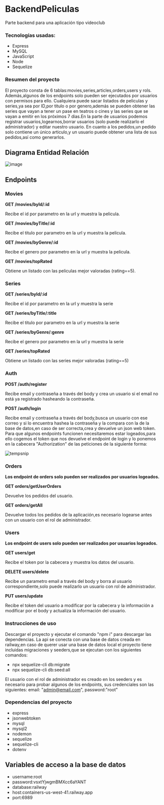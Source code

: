 # BackendPeliculas

Parte backend para una aplicación tipo videoclub
### Tecnologías usadas:
- Express
- MySQL
- JavaScript
- Node
- Sequelize

### Resumen del proyecto
El proyecto consta de 6 tablas:movies,series,articles,orders,users y rols. Además,algunos de los endpoints solo pueden ser ejecutados por usuarios con permisos para ello. Cualquiera puede sacar listados de peliculas y series,ya sea por ID,por titulo o por genero,además se pueden obtener las series que vayan a tener un pase en teatros o cines y las series que se vayan a emitir en los próximos 7 dias.En la parte de usuarios podemos registrar usuarios,logearnos,borrar usuarios (solo puede realizarlo el administrador) y editar nuestro usuario. En cuanto a los pedidos,un pedido solo contiene un único articulo,y un usuario puede obtener una lista de sus pedidos,así como generarlos.
## Diagrama Entidad Relación

![image](https://user-images.githubusercontent.com/50781684/200440159-3ac5eece-c8d2-48a3-8b24-98f3d3347cfd.png)

## Endpoints
### Movies
**GET /movies/byId/:id**

Recibe el id por parametro en la url y muestra la pelicula.

**GET /movies/byTitle/:id**

Recibe el titulo por parametro en la url y muestra la pelicula.

**GET /movies/byGenre/:id**

Recibe el genero por parametro en la url y muestra la pelicula.

**GET /movies/topRated**

Obtiene un listado con las peliculas mejor valoradas (rating==5).

### Series
**GET /series/byId/:id**

Recibe el id por parametro en la url y muestra la serie

**GET /series/byTitle/:title**

Recibe el titulo por parametro en la url y muestra la serie

**GET /series/byGenre/:genre**

Recibe el genero por parametro en la url y muestra la serie

**GET /series/topRated**

Obtiene un listado con las series mejor valoradas (rating==5)

### Auth
**POST /auth/register**

Recibe email y contraseña a través del body y crea un usuario si el email no está ya registrado hasheando la contraseña.

**POST /auth/login**

Recibe email y contraseña a través del body,busca un usuario con ese correo y si lo encuentra hashea la contraseña y la compara con la de la base de datos,en caso de ser correcta,crea y devuelve un json web token.
Para que algunos endpoints funcionen necesitaremos estar logeados,para ello cogemos el token que nos devuelve el endpoint de login y lo ponemos en la cabecera "Authorization" de las peticiones de la siguiente forma:

![tempsnip](https://user-images.githubusercontent.com/50781684/200200244-c177a43b-6ab5-42b5-ba2a-37527b47e9b3.png)

### Orders
**Los endpoint de orders solo pueden ser realizados por usuarios logeados.**

**GET orders/getUserOrders**

Devuelve los pedidos del usuario.

**GET orders/getAll**

Devuelve todos los pedidos de la aplicación,es necesario logearse antes con un usuario con el rol de administrador.

### Users
**Los endpoint de users solo pueden ser realizados por usuarios logeados.**

**GET users/get**

Recibe el token por la cabecera y muestra los datos del usuario.

**DELETE users/delete**

Recibe un parametro email a través del body y borra al usuario correspondiente,solo puede realizarlo un usuario con rol de administrador.

**PUT users/update**

Recibe el token del usuario a modificar por la cabecera y la información a modificar por el body y actualiza la información del usuario.

### Instrucciones de uso
Descargar el proyecto y ejecutar el comando "npm i" para descargar las dependencias. La api se conecta con una base de datos creada en railway,en caso de querer usar una base de datos local el proyecto tiene incluidas migraciones y seeders,que se ejecutan con los siguientes comandos:
- npx sequelize-cli db:migrate
- npx sequelize-cli db:seed:all

El usuario con el rol de administrador es creado en los seeders y es necesario para probar algunos de los endpoints, sus credenciales son las siguientes:
        email: "admin@email.com",
        password:"root"

### Dependencias del proyecto
- express
- jsonwebtoken
- mysql
- mysql2
- nodemon
- sequelize
- sequelize-cli
- dotenv

## Variables de acceso a la base de datos
- username:root
- password:vsxtYjwgmBMXcc6aYANT
- database:railway
- host:containers-us-west-41.railway.app
- port:6989
